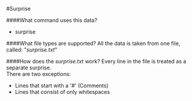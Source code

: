 #Surprise

####What command uses this data?
+ surprise

####What file types are supported?
All the data is taken from one file, called: "_surprise.txt_"

####How does the _surprise.txt_ work?
Every line in the file is treated as a separate surprise.  
There are two exceptions:
+ Lines that start with a '#' (Comments)
+ Lines that consist of only whitespaces